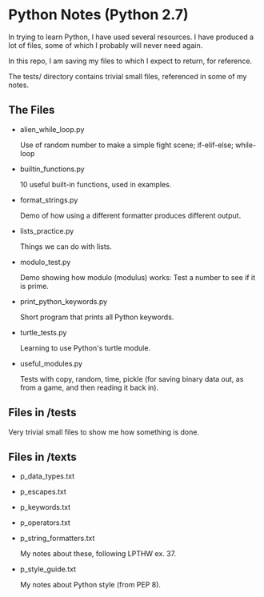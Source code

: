 Python Notes (Python 2.7)
=========================

In trying to learn Python, I have used several resources. I have produced a lot of files, some of which I probably will never need again.

In this repo, I am saving my files to which I expect to return, for reference.

The tests/ directory contains trivial small files, referenced in some of my notes.

## The Files

* alien_while_loop.py

  Use of random number to make a simple fight scene; if-elif-else; while-loop

* builtin_functions.py

  10 useful built-in functions, used in examples.

* format_strings.py

  Demo of how using a different formatter produces different output.

* lists_practice.py

  Things we can do with lists.

* modulo_test.py

  Demo showing how modulo (modulus) works: Test a number to see if it is prime.

* print_python_keywords.py

  Short program that prints all Python keywords.

* turtle_tests.py

  Learning to use Python's turtle module.

* useful_modules.py

  Tests with copy, random, time, pickle (for saving binary data out, as from a game, and then reading it back in).

## Files in /tests

Very trivial small files to show me how something is done.

## Files in /texts

* p_data_types.txt 
* p_escapes.txt 
* p_keywords.txt 
* p_operators.txt 
* p_string_formatters.txt 

  My notes about these, following LPTHW ex. 37.

* p_style_guide.txt

  My notes about Python style (from PEP 8).

